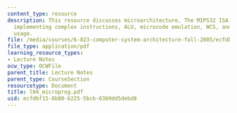 ```yaml
---
content_type: resource
description: This resource discusses microarchitecture, The MIPS32 ISA, MIPS, ROM,
  implementing complex instructions, ALU, microcode emulation, WCS, and their modern
  usage.
file: /media/courses/6-823-computer-system-architecture-fall-2005/ecfdbf158b80b2255bcb63b9dd5debd8_l04_microprog.pdf
file_type: application/pdf
learning_resource_types:
- Lecture Notes
ocw_type: OCWFile
parent_title: Lecture Notes
parent_type: CourseSection
resourcetype: Document
title: l04_microprog.pdf
uid: ecfdbf15-8b80-b225-5bcb-63b9dd5debd8
---
```


